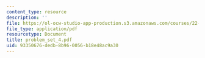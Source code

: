 ```yaml
---
content_type: resource
description: ''
file: https://ol-ocw-studio-app-production.s3.amazonaws.com/courses/22-55j-principles-of-radiation-interactions-fall-2004/93350676dedb8b960056b18e48ac9a30_problem_set_4.pdf
file_type: application/pdf
resourcetype: Document
title: problem_set_4.pdf
uid: 93350676-dedb-8b96-0056-b18e48ac9a30
---
```

